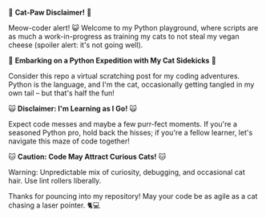 🐾 **Cat-Paw Disclaimer!** 🐾

Meow-coder alert! 😺 Welcome to my Python playground, where scripts are as much a work-in-progress as training my cats to not steal my vegan cheese (spoiler alert: it's not going well).

🚀 **Embarking on a Python Expedition with My Cat Sidekicks** 🚀

Consider this repo a virtual scratching post for my coding adventures. Python is the language, and I'm the cat, occasionally getting tangled in my own tail – but that's half the fun!

🙀 **Disclaimer: I'm Learning as I Go!** 🙀

Expect code messes and maybe a few purr-fect moments. If you're a seasoned Python pro, hold back the hisses; if you're a fellow learner, let's navigate this maze of code together!

🐱 **Caution: Code May Attract Curious Cats!** 🐱

Warning: Unpredictable mix of curiosity, debugging, and occasional cat hair. Use lint rollers liberally.

Thanks for pouncing into my repository! May your code be as agile as a cat chasing a laser pointer. 🐈💻
